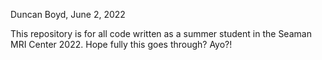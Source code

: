Duncan Boyd, June 2, 2022

This repository is for all code written as a summer student in the Seaman MRI Center 2022. 
Hope fully this goes through?
Ayo?!